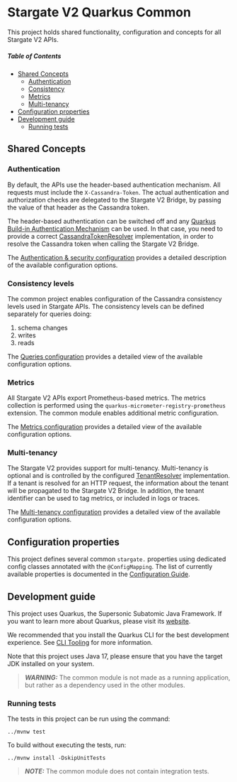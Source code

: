 # Stargate V2 Quarkus Common

This project holds shared functionality, configuration and concepts for all Stargate V2 APIs.

##### Table of Contents
* [Shared Concepts](#shared-concepts)
   * [Authentication](#authentication)
   * [Consistency](#consistency-levels) 
   * [Metrics](#metrics)
   * [Multi-tenancy](#multi-tenancy) 
* [Configuration properties](#configuration-properties)  
* [Development guide](#development-guide)  
   * [Running tests](#running-tests)

## Shared Concepts

### Authentication

By default, the APIs use the header-based authentication mechanism.
All requests must include the `X-Cassandra-Token`.
The actual authentication and authorization checks are delegated to the Stargate V2 Bridge, by passing the value of that header as the Cassandra token.

The header-based authentication can be switched off and any [Quarkus Build-in Authentication Mechanism](https://quarkus.io/guides/security-built-in-authentication) can be used.
In that case, you need to provide a correct [CassandraTokenResolver](src/main/java/io/stargate/sgv2/api/common/token/CassandraTokenResolver.java) implementation, in order to resolve the Cassandra token when calling the Stargate V2 Bridge.

The [Authentication & security configuration](CONFIGURATION.md#authentication--security-configuration) provides a detailed description of the available configuration options.

### Consistency levels

The common project enables configuration of the Cassandra consistency levels used in Stargate APIs.
The consistency levels can be defined separately for queries doing:

1. schema changes
2. writes
3. reads

The [Queries configuration](CONFIGURATION.md#queries-configuration) provides a detailed view of the available configuration options.

### Metrics

All Stargate V2 APIs export Prometheus-based metrics.
The metrics collection is performed using the `quarkus-micrometer-registry-prometheus` extension. The common module enables additional metric configuration.

The [Metrics configuration](CONFIGURATION.md#metrics-configuration) provides a detailed view of the available configuration options.

### Multi-tenancy

The Stargate V2 provides support for multi-tenancy.
Multi-tenancy is optional and is controlled by the configured [TenantResolver](src/main/java/io/stargate/sgv2/api/common/tenant/TenantResolver.java) implementation.
If a tenant is resolved for an HTTP request, the information about the tenant will be propagated to the Stargate V2 Bridge.
In addition, the tenant identifier can be used to tag metrics, or included in logs or traces.

The [Multi-tenancy configuration](CONFIGURATION.md#multi-tenancy-configuration) provides a detailed view of the available configuration options.

## Configuration properties

This project defines several common `stargate.` properties using dedicated config classes annotated with the `@ConfigMapping`.
The list of currently available properties is documented in the [Configuration Guide](CONFIGURATION.md).

## Development guide

This project uses Quarkus, the Supersonic Subatomic Java Framework.
If you want to learn more about Quarkus, please visit its [website](https://quarkus.io/).

We recommended that you install the Quarkus CLI for the best development experience.
See [CLI Tooling](https://quarkus.io/guides/cli-tooling) for more information.

Note that this project uses Java 17, please ensure that you have the target JDK installed on your system.

> **_WARNING:_**  The common module is not made as a running application, but rather as a dependency used in the other modules.

### Running tests

The tests in this project can be run using the command:

```shell script
../mvnw test
```

To build without executing the tests, run:

```shell script
../mvnw install -DskipUnitTests
```

> **_NOTE:_**  The common module does not contain integration tests.
